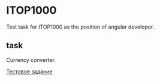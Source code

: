 # ITOP1000
Test task for ITOP1000 as the position of angular developer.

## task
Сurrency converter.

[Тестовое задание](test-task-angular-developer-ITOP1000.pdf)